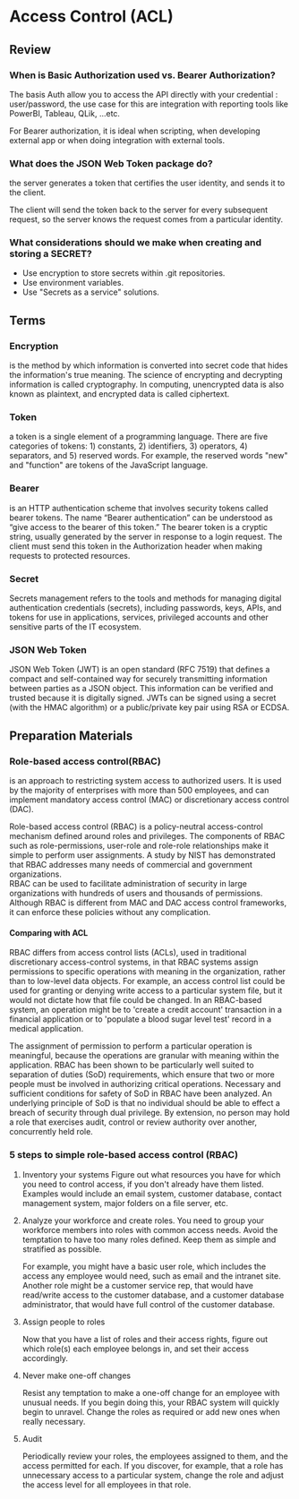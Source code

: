 # Access Control (ACL)

## Review

### When is Basic Authorization used vs. Bearer Authorization?

The basis Auth allow you to access the API directly with your credential : user/password, the use case for this are integration with reporting tools like PowerBI, Tableau, QLik, ...etc.

 For Bearer authorization, it is ideal when scripting, when developing external app or when doing integration with external tools.

 ### What does the JSON Web Token package do?

 the server generates a token that certifies the user identity, and sends it to the client.

The client will send the token back to the server for every subsequent request, so the server knows the request comes from a particular identity.

### What considerations should we make when creating and storing a SECRET?

- Use encryption to store secrets within .git repositories.
- Use environment variables.
- Use "Secrets as a service" solutions.

## Terms

### Encryption 

is the method by which information is converted into secret code that hides the information's true meaning. The science of encrypting and decrypting information is called cryptography. In computing, unencrypted data is also known as plaintext, and encrypted data is called ciphertext.

### Token

 a token is a single element of a programming language. There are five categories of tokens: 1) constants, 2) identifiers, 3) operators, 4) separators, and 5) reserved words. For example, the reserved words "new" and "function" are tokens of the JavaScript language.

### Bearer
 is an HTTP authentication scheme that involves security tokens called bearer tokens. The name “Bearer authentication” can be understood as “give access to the bearer of this token.” The bearer token is a cryptic string, usually generated by the server in response to a login request. The client must send this token in the Authorization header when making requests to protected resources.

 ### Secret
 Secrets management refers to the tools and methods for managing digital authentication credentials (secrets), including passwords, keys, APIs, and tokens for use in applications, services, privileged accounts and other sensitive parts of the IT ecosystem.

 ### JSON Web Token

JSON Web Token (JWT) is an open standard (RFC 7519) that defines a compact and self-contained way for securely transmitting information between parties as a JSON object. This information can be verified and trusted because it is digitally signed. JWTs can be signed using a secret (with the HMAC algorithm) or a public/private key pair using RSA or ECDSA.

## Preparation Materials

### Role-based access control(RBAC)
is an approach to restricting system access to authorized users. It is used by the majority of enterprises with more than 500 employees, and can implement mandatory access control (MAC) or discretionary access control (DAC).<br>

Role-based access control (RBAC) is a policy-neutral access-control mechanism defined around roles and privileges. The components of RBAC such as role-permissions, user-role and role-role relationships make it simple to perform user assignments. A study by NIST has demonstrated that RBAC addresses many needs of commercial and government organizations.<br>
 RBAC can be used to facilitate administration of security in large organizations with hundreds of users and thousands of permissions. Although RBAC is different from MAC and DAC access control frameworks, it can enforce these policies without any complication.


 #### Comparing with ACL
RBAC differs from access control lists (ACLs), used in traditional discretionary access-control systems, in that RBAC systems assign permissions to specific operations with meaning in the organization, rather than to low-level data objects. For example, an access control list could be used for granting or denying write access to a particular system file, but it would not dictate how that file could be changed. In an RBAC-based system, an operation might be to 'create a credit account' transaction in a financial application or to 'populate a blood sugar level test' record in a medical application. <br>

The assignment of permission to perform a particular operation is meaningful, because the operations are granular with meaning within the application. RBAC has been shown to be particularly well suited to separation of duties (SoD) requirements, which ensure that two or more people must be involved in authorizing critical operations. Necessary and sufficient conditions for safety of SoD in RBAC have been analyzed. An underlying principle of SoD is that no individual should be able to effect a breach of security through dual privilege. By extension, no person may hold a role that exercises audit, control or review authority over another, concurrently held role.<br>


### 5 steps to simple role-based access control (RBAC)

1. Inventory your systems
   Figure out what resources you have for which you need to control access, if you don't already have them listed. Examples would include an email system, customer database, contact management system, major folders on a file server, etc. <br>


1. Analyze your workforce and create roles.
   You need to group your workforce members into roles with common access needs.  Avoid the temptation to have too many roles defined. Keep them as simple and stratified as possible.

   For example, you might have a basic user role, which includes the access any employee would need, such as email and the intranet site. Another role might be a customer service rep, that would have read/write access to the customer database, and a customer database administrator, that would have full control of the customer database. <br>

1. Assign people to roles

   Now that you have a list of roles and their access rights, figure out which role(s) each employee belongs in, and set their access accordingly. 

1. Never make one-off changes

   Resist any temptation to make a one-off change for an employee with unusual needs. If you begin doing this, your RBAC system will quickly begin to unravel. Change the roles as required or add new ones when really necessary. 

1. Audit

   Periodically review your roles, the employees assigned to them, and the access permitted for each. If you discover, for example, that a role has unnecessary access to a particular system, change the role and adjust the access level for all employees in that role. 
